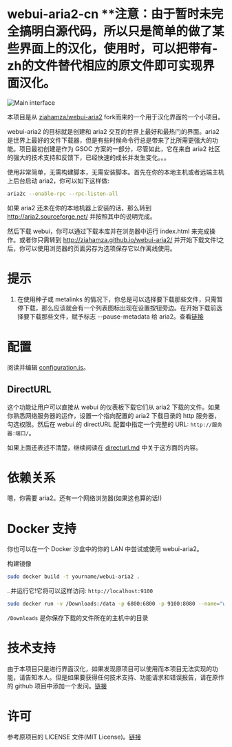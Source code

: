 webui-aria2-cn
**注意：由于暂时未完全搞明白源代码，所以只是简单的做了某些界面上的汉化，使用时，可以把带有-zh的文件替代相应的原文件即可实现界面汉化。
===========

![Main interface](/screenshots/overview.png?raw=true)

本项目是从 [ziahamza/webui-aria2](https://github.com/ziahamza/webui-aria2) fork而来的一个用于汉化界面的一个小项目。

webui-aria2 的目标就是创建和 aria2 交互的世界上最好和最热门的界面。aria2 是世界上最好的文件下载器，但是有些时候命令行总是带来了比所需更强大的功能。项目最初创建是作为 GSOC 方案的一部分，尽管如此，它在来自 aria2 社区的强大的技术支持和反馈下，已经快速的成长并发生变化。。。

使用非常简单，无需构建脚本，无需安装脚本。首先在你的本地主机或者远端主机上后台启动 aria2，你可以如下这样做:
````bash
aria2c --enable-rpc --rpc-listen-all
````


如果 aria2 还未在你的本地机器上安装的话，那么转到 http://aria2.sourceforge.net/ 并按照其中的说明完成。

然后下载 webui，你可以通过下载本库并在浏览器中运行 index.html 来完成操作。或者你只需转到 http://ziahamza.github.io/webui-aria2/ 并开始下载文件!之后，你可以使用浏览器的页面另存为选项保存它以作离线使用。



提示
====
1. 在使用种子或 metalinks 的情况下，你总是可以选择要下载那些文件，只需暂停下载，那么应该就会有一个列表图标出现在设置按钮旁边。在开始下载前选择要下载那些文件，赋予标志 --pause-metadata 给 aria2。查看[链接](http://aria2.sourceforge.net/manual/en/html/aria2c.html#cmdoption--pause-metadata)

配置
=============
阅读并编辑 [configuration.js](configuration.js)。

DirectURL
---------
这个功能让用户可以直接从 webui 的仪表板下载它们从 aria2 下载的文件。如果你熟悉网络服务器的运作，设置一个指向配置的 aria2 下载目录的 http 服务器，勾选权限。然后在 webui 的 directURL 配置中指定一个完整的 URL: ```http://服务器:端口/```。

如果上面还表述不清楚，继续阅读在 [directurl.md](directurl.md) 中关于这方面的内容。

依赖关系
============
嗯，你需要 aria2。还有一个网络浏览器(如果这也算的话!)

Docker 支持
==============
你也可以在一个 Docker 沙盒中的你的 LAN 中尝试或使用 webui-aria2。

构建镜像

````bash
sudo docker build -t yourname/webui-aria2 .
````

..并运行它!它将可以这样访问: `http://localhost:9100`

````bash
sudo docker run -v /Downloads:/data -p 6800:6800 -p 9100:8080 --name="webui-aria2" yourname/webui-aria2
````

`/Downloads` 是你保存下载的文件所在的主机中的目录

技术支持
=======
由于本项目只是进行界面汉化，如果发现原项目可以使用而本项目无法实现的功能，请告知本人。但是如果要获得任何技术支持、功能请求和错误报告，请在原作的 github 项目中添加一个发问。[链接](https://github.com/ziahamza/webui-aria2/issues)

许可
=======
参考原项目的 LICENSE 文件(MIT License)。[链接](https://github.com/ziahamza/webui-aria2)
